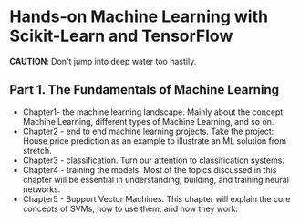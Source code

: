 # Hands-on Machine Learning with Scikit-Learn and TensorFlow

**CAUTION**: Don't jump into deep water too hastily.

## Part 1. The Fundamentals of Machine Learning

- Chapter1- the machine learning landscape. Mainly about the concept Machine Learning, different types of Machine Learning, and so on.
- Chapter2 - end to end machine learning projects. Take the project: House price prediction as an example to illustrate an ML solution from stretch.
- Chapter3 - classification. Turn our attention to classification systems.
- Chapter4 - training the models. Most of the topics discussed in this chapter will be essential in understanding, building, and training neural networks.
- Chapter5 - Support Vector Machines. This chapter will explain the core concepts of SVMs, how to use them, and how they work.

